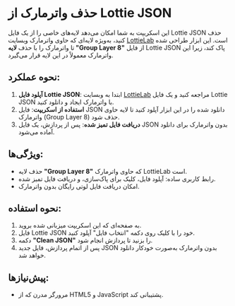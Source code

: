 # حذف واترمارک از Lottie JSON

این اسکریپت به شما امکان می‌دهد لایه‌های خاصی را از یک فایل Lottie JSON حذف کنید، به‌ویژه لایه‌ای که حاوی واترمارک وبسایت [LottieLab](https://www.lottielab.com) است. این ابزار طراحی شده تا واترمارک را با حذف **لایه "Group Layer 8"** از فایل Lottie JSON پاک کند، زیرا این واترمارک معمولاً در این لایه قرار می‌گیرد.

## نحوه عملکرد:

1. **آپلود فایل Lottie JSON**: ابتدا به وبسایت [LottieLab](https://www.lottielab.com) مراجعه کنید و یک فایل Lottie JSON با واترمارک ایجاد و دانلود کنید.
2. **استفاده از اسکریپت**: فایل JSON دانلود شده را در این ابزار آپلود کنید تا لایه حاوی واترمارک (Group Layer 8) حذف شود.
3. **دریافت فایل تمیز شده**: پس از پردازش، یک فایل JSON بدون واترمارک برای دانلود آماده می‌شود.

## ویژگی‌ها:

- حذف لایه **"Group Layer 8"** که حاوی واترمارک LottieLab است.
- رابط کاربری ساده: آپلود فایل، کلیک برای پاک‌سازی، و دریافت فایل تمیز شده.
- امکان دریافت فایل لوتی رایگان بدون واترمارک.

## نحوه استفاده:

1. به صفحه‌ای که این اسکریپت میزبانی شده بروید.
2. فایل Lottie JSON خود را با کلیک روی دکمه "انتخاب فایل" آپلود کنید.
3. دکمه **"Clean JSON"** را بزنید تا پردازش انجام شود.
4. پس از اتمام پردازش، فایل جدید JSON بدون واترمارک به‌صورت خودکار دانلود خواهد شد.

## پیش‌نیازها:

- مرورگر مدرن که از HTML5 و JavaScript پشتیبانی کند.

